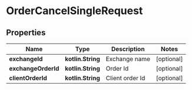 
# OrderCancelSingleRequest

## Properties
Name | Type | Description | Notes
------------ | ------------- | ------------- | -------------
**exchangeId** | **kotlin.String** | Exchange name |  [optional]
**exchangeOrderId** | **kotlin.String** | Order Id |  [optional]
**clientOrderId** | **kotlin.String** | Client order Id |  [optional]



